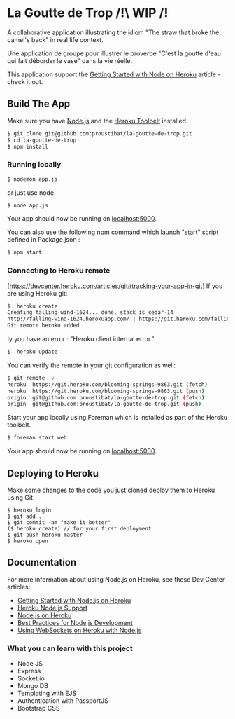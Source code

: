 # La Goutte de Trop /!\ WIP /!

A collaborative application illustrating the idiom "The straw that broke the camel's back" in real life context.

Une application de groupe pour illustrer le proverbe "C'est la goutte d'eau qui fait déborder le vase" dans la vie réelle.

This application support the [Getting Started with Node on Heroku](https://devcenter.heroku.com/articles/getting-started-with-nodejs) article - check it out.

## Build The App

Make sure you have [Node.js](http://nodejs.org/) and the [Heroku Toolbelt](https://toolbelt.heroku.com/) installed.

```sh
$ git clone git@github.com:proustibat/la-goutte-de-trop.git
$ cd la-goutte-de-trop
$ npm install
```

### Running locally
```sh
$ nodemon app.js
```

or just use node
```sh
$ node app.js
```

Your app should now be running on [localhost:5000](http://localhost:5000/).

You can also use the following npm command which launch "start" script defined in Package.json :
```sh
$ npm start
```

### Connecting to Heroku remote
[https://devcenter.heroku.com/articles/git#tracking-your-app-in-git]
If you are using Heroku git:

```sh
$  heroku create
Creating falling-wind-1624... done, stack is cedar-14
http://falling-wind-1624.herokuapp.com/ | https://git.heroku.com/falling-wind-1624.git
Git remote heroku added
```

Iy you have an error : "Heroku client internal error."
```sh
$  heroku update
```

You can verify the remote in your git configuration as well:
```sh
$ git remote -v
heroku  https://git.heroku.com/blooming-springs-9863.git (fetch)
heroku  https://git.heroku.com/blooming-springs-9863.git (push)
origin  git@github.com:proustibat/la-goutte-de-trop.git (fetch)
origin  git@github.com:proustibat/la-goutte-de-trop.git (push)
```





Start your app locally using Foreman which is installed as part of the Heroku toolbelt.

```sh
$ foreman start web
```
Your app should now be running on [localhost:5000](http://localhost:5000/).



## Deploying to Heroku
Make some changes to the code you just cloned deploy them to Heroku using Git.

```
$ heroku login
$ git add .
$ git commit -am "make it better"
($ heroku create) // for your first deployment
$ git push heroku master
$ heroku open
```

## Documentation

For more information about using Node.js on Heroku, see these Dev Center articles:

- [Getting Started with Node.js on Heroku](https://devcenter.heroku.com/articles/getting-started-with-nodejs)
- [Heroku Node.js Support](https://devcenter.heroku.com/articles/nodejs-support)
- [Node.js on Heroku](https://devcenter.heroku.com/categories/nodejs)
- [Best Practices for Node.js Development](https://devcenter.heroku.com/articles/node-best-practices)
- [Using WebSockets on Heroku with Node.js](https://devcenter.heroku.com/articles/node-websockets)

### What you can learn with this project
- Node JS
- Express
- Socket.io
- Mongo DB
- Templating with EJS
- Authentication with PassportJS
- Bootstrap CSS
